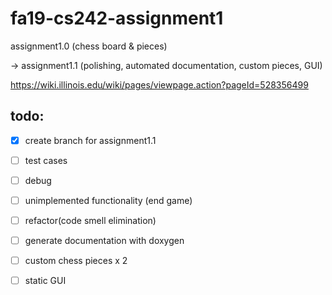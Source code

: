 # fa19-cs242-assignment1

assignment1.0 (chess board & pieces)

-> assignment1.1 (polishing, automated documentation, custom pieces, GUI)

https://wiki.illinois.edu/wiki/pages/viewpage.action?pageId=528356499
	
## todo:	
- [x] create branch for assignment1.1

- [  ] test cases
- [ ] debug
- [ ] unimplemented functionality (end game)
- [ ] refactor(code smell elimination)

- [ ] generate documentation with doxygen

- [ ] custom chess pieces x 2

- [ ] static GUI


